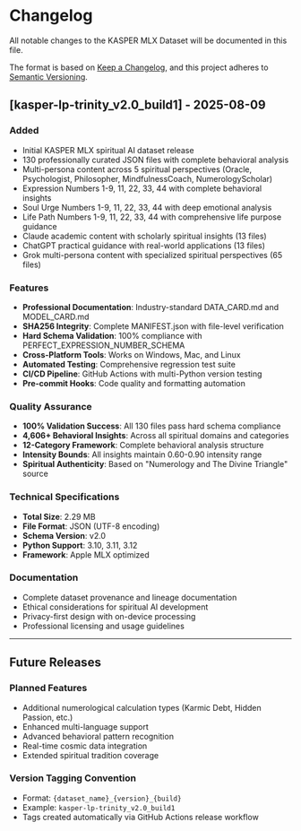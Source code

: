 # Changelog

All notable changes to the KASPER MLX Dataset will be documented in this file.

The format is based on [Keep a Changelog](https://keepachangelog.com/en/1.0.0/),
and this project adheres to [Semantic Versioning](https://semver.org/spec/v2.0.0.html).

## [kasper-lp-trinity_v2.0_build1] - 2025-08-09

### Added
- Initial KASPER MLX spiritual AI dataset release
- 130 professionally curated JSON files with complete behavioral analysis
- Multi-persona content across 5 spiritual perspectives (Oracle, Psychologist, Philosopher, MindfulnessCoach, NumerologyScholar)
- Expression Numbers 1-9, 11, 22, 33, 44 with complete behavioral insights
- Soul Urge Numbers 1-9, 11, 22, 33, 44 with deep emotional analysis
- Life Path Numbers 1-9, 11, 22, 33, 44 with comprehensive life purpose guidance
- Claude academic content with scholarly spiritual insights (13 files)
- ChatGPT practical guidance with real-world applications (13 files)
- Grok multi-persona content with specialized spiritual perspectives (65 files)

### Features
- **Professional Documentation**: Industry-standard DATA_CARD.md and MODEL_CARD.md
- **SHA256 Integrity**: Complete MANIFEST.json with file-level verification
- **Hard Schema Validation**: 100% compliance with PERFECT_EXPRESSION_NUMBER_SCHEMA
- **Cross-Platform Tools**: Works on Windows, Mac, and Linux
- **Automated Testing**: Comprehensive regression test suite
- **CI/CD Pipeline**: GitHub Actions with multi-Python version testing
- **Pre-commit Hooks**: Code quality and formatting automation

### Quality Assurance
- **100% Validation Success**: All 130 files pass hard schema compliance
- **4,606+ Behavioral Insights**: Across all spiritual domains and categories
- **12-Category Framework**: Complete behavioral analysis structure
- **Intensity Bounds**: All insights maintain 0.60-0.90 intensity range
- **Spiritual Authenticity**: Based on "Numerology and The Divine Triangle" source

### Technical Specifications
- **Total Size**: 2.29 MB
- **File Format**: JSON (UTF-8 encoding)
- **Schema Version**: v2.0
- **Python Support**: 3.10, 3.11, 3.12
- **Framework**: Apple MLX optimized

### Documentation
- Complete dataset provenance and lineage documentation
- Ethical considerations for spiritual AI development
- Privacy-first design with on-device processing
- Professional licensing and usage guidelines

---

## Future Releases

### Planned Features
- Additional numerological calculation types (Karmic Debt, Hidden Passion, etc.)
- Enhanced multi-language support
- Advanced behavioral pattern recognition
- Real-time cosmic data integration
- Extended spiritual tradition coverage

### Version Tagging Convention
- Format: `{dataset_name}_{version}_{build}`
- Example: `kasper-lp-trinity_v2.0_build1`
- Tags created automatically via GitHub Actions release workflow
